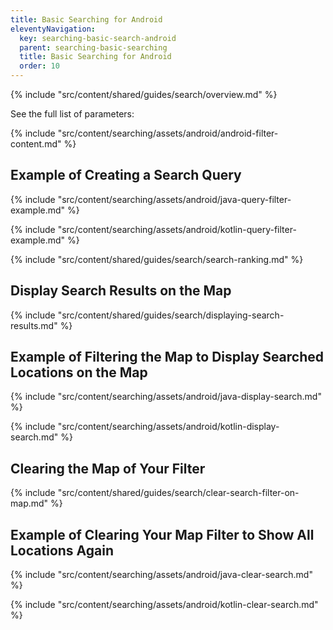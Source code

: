 ```yaml
---
title: Basic Searching for Android
eleventyNavigation:
  key: searching-basic-search-android
  parent: searching-basic-searching
  title: Basic Searching for Android
  order: 10
---
```


{% include "src/content/shared/guides/search/overview.md" %}

See the full list of parameters:

{% include "src/content/searching/assets/android/android-filter-content.md" %}

## Example of Creating a Search Query

<mi-tabs>
<mi-tab label="Java" tab-for="java"></mi-tab>
<mi-tab label="Kotlin" tab-for="kotlin"></mi-tab>
<mi-tab-panel id="java">

{% include "src/content/searching/assets/android/java-query-filter-example.md" %}

</mi-tab-panel>
<mi-tab-panel id="kotlin">

{% include "src/content/searching/assets/android/kotlin-query-filter-example.md" %}

</mi-tab-panel>
</mi-tabs>

{% include "src/content/shared/guides/search/search-ranking.md" %}

## Display Search Results on the Map

{% include "src/content/shared/guides/search/displaying-search-results.md" %}

## Example of Filtering the Map to Display Searched Locations on the Map

<mi-tabs>
<mi-tab label="Java" tab-for="androidJava"></mi-tab>
<mi-tab label="Kotlin" tab-for="androidKotlin"></mi-tab>
<mi-tab-panel id="androidJava">

{% include "src/content/searching/assets/android/java-display-search.md" %}

</mi-tab-panel>
<mi-tab-panel id="androidKotlin">

{% include "src/content/searching/assets/android/kotlin-display-search.md" %}

</mi-tab-panel>
</mi-tabs>

## Clearing the Map of Your Filter

{% include "src/content/shared/guides/search/clear-search-filter-on-map.md" %}

## Example of Clearing Your Map Filter to Show All Locations Again

<mi-tabs>
<mi-tab label="Java" tab-for="androidJava"></mi-tab>
<mi-tab label="Kotlin" tab-for="androidKotlin"></mi-tab>
<mi-tab-panel id="androidJava">

{% include "src/content/searching/assets/android/java-clear-search.md" %}

</mi-tab-panel>
<mi-tab-panel id="androidKotlin">

{% include "src/content/searching/assets/android/kotlin-clear-search.md" %}

</mi-tab-panel>
</mi-tabs>
